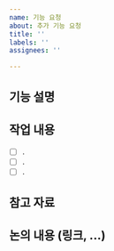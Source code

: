 ```yaml
---
name: 기능 요청
about: 추가 기능 요청
title: ''
labels: ''
assignees: ''

---
```


## 기능 설명


## 작업 내용
- [ ] .
- [ ] .
- [ ] .

## 참고 자료

## 논의 내용 (링크, ...)
